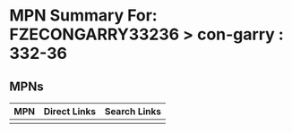 



# MPN Summary For: FZECONGARRY33236 > con-garry : 332-36

## MPNs
  

|MPN|Direct Links|Search Links|
| :--- | :--- | :--- |
||||
